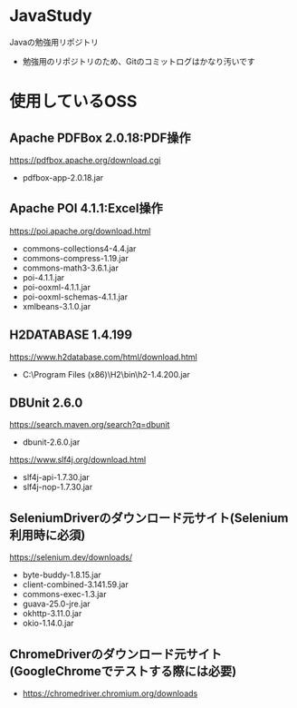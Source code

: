 # JavaStudy
Javaの勉強用リポジトリ
* 勉強用のリポジトリのため、Gitのコミットログはかなり汚いです

# 使用しているOSS
## Apache PDFBox 2.0.18:PDF操作
https://pdfbox.apache.org/download.cgi

* pdfbox-app-2.0.18.jar


## Apache POI 4.1.1:Excel操作
https://poi.apache.org/download.html

* commons-collections4-4.4.jar
* commons-compress-1.19.jar
* commons-math3-3.6.1.jar
* poi-4.1.1.jar
* poi-ooxml-4.1.1.jar
* poi-ooxml-schemas-4.1.1.jar
* xmlbeans-3.1.0.jar

## H2DATABASE 1.4.199
https://www.h2database.com/html/download.html

* C:\Program Files (x86)\H2\bin\h2-1.4.200.jar

## DBUnit 2.6.0
https://search.maven.org/search?q=dbunit

* dbunit-2.6.0.jar

https://www.slf4j.org/download.html
* slf4j-api-1.7.30.jar
* slf4j-nop-1.7.30.jar

## SeleniumDriverのダウンロード元サイト(Selenium利用時に必須)
https://selenium.dev/downloads/

* byte-buddy-1.8.15.jar
* client-combined-3.141.59.jar
* commons-exec-1.3.jar
* guava-25.0-jre.jar
* okhttp-3.11.0.jar
* okio-1.14.0.jar

## ChromeDriverのダウンロード元サイト(GoogleChromeでテストする際には必要)
* https://chromedriver.chromium.org/downloads
